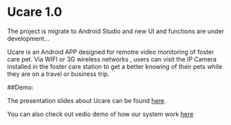 # Ucare 1.0

The project is migrate to Android Studio and new UI and functions are under development...

Ucare is an Android APP designed for remotre video monitoring of foster care pet.
Via WIFI or 3G wireless networks , users can visit the IP Camera installed in the foster care station to get a better knowing of their pets while they are on a travel or business trip.

##Demo:

  The presentation slides about Ucare can be found [here](http://pan.baidu.com/s/1nt9awop).
  
  You can also check out vedio demo of how our system work [here](http://v.youku.com/v_show/id_XNzM5ODI1MzA4.html)
  
  
